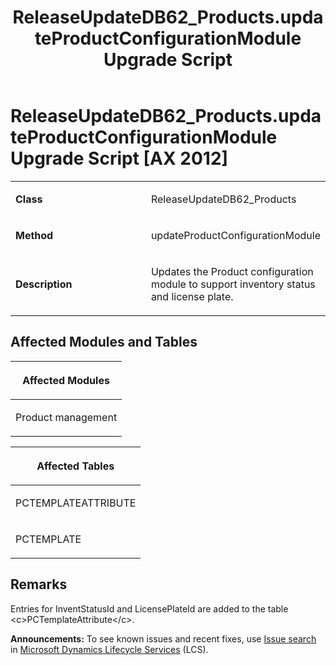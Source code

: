 ﻿---
title: ReleaseUpdateDB62_Products.updateProductConfigurationModule Upgrade Script
TOCTitle: ReleaseUpdateDB62_Products.updateProductConfigurationModule Upgrade Script
ms:assetid: 1d41f20a-8b77-ea4b-8fd0-396384198c16
ms:mtpsurl: https://msdn.microsoft.com/en-us/library/Dn975042(v=AX.60)
ms:contentKeyID: 65236156
ms.date: 05/18/2015
mtps_version: v=AX.60
---

# ReleaseUpdateDB62\_Products.updateProductConfigurationModule Upgrade Script [AX 2012]


<table>
<colgroup>
<col style="width: 50%" />
<col style="width: 50%" />
</colgroup>
<tbody>
<tr class="odd">
<td><p><strong>Class</strong></p></td>
<td><p>ReleaseUpdateDB62_Products</p></td>
</tr>
<tr class="even">
<td><p><strong>Method</strong></p></td>
<td><p>updateProductConfigurationModule</p></td>
</tr>
<tr class="odd">
<td><p><strong>Description</strong></p></td>
<td><p>Updates the Product configuration module to support inventory status and license plate.</p></td>
</tr>
</tbody>
</table>


## Affected Modules and Tables

<table>
<colgroup>
<col style="width: 100%" />
</colgroup>
<thead>
<tr class="header">
<th><p>Affected Modules</p></th>
</tr>
</thead>
<tbody>
<tr class="odd">
<td><p>Product management</p></td>
</tr>
</tbody>
</table>


<table>
<colgroup>
<col style="width: 100%" />
</colgroup>
<thead>
<tr class="header">
<th><p>Affected Tables</p></th>
</tr>
</thead>
<tbody>
<tr class="odd">
<td><p>PCTEMPLATEATTRIBUTE</p></td>
</tr>
<tr class="even">
<td><p>PCTEMPLATE</p></td>
</tr>
</tbody>
</table>


## Remarks

Entries for InventStatusId and LicensePlateId are added to the table \<c\>PCTemplateAttribute\</c\>.

  
**Announcements:** To see known issues and recent fixes, use [Issue search](http://go.microsoft.com/fwlink/?linkid=389258) in [Microsoft Dynamics Lifecycle Services](http://go.microsoft.com/fwlink/?linkid=306505) (LCS).

